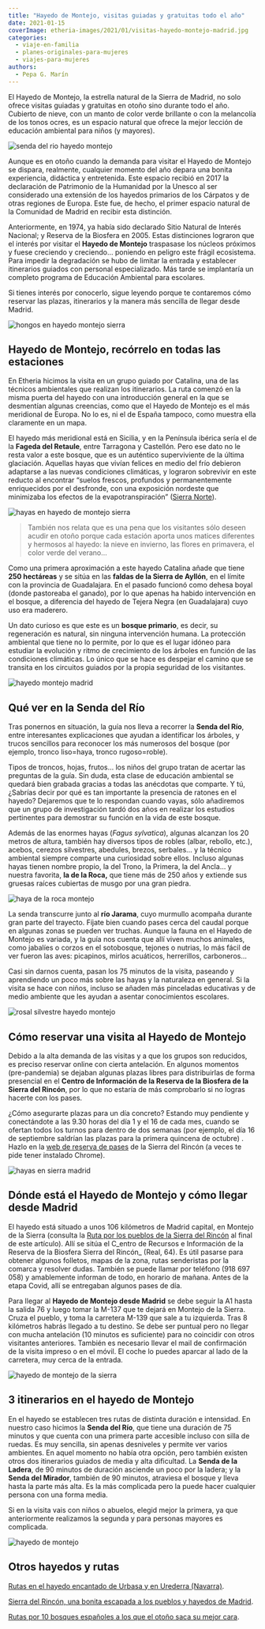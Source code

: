 ```yaml
---
title: "Hayedo de Montejo, visitas guiadas y gratuitas todo el año"
date: 2021-01-15
coverImage: etheria-images/2021/01/visitas-hayedo-montejo-madrid.jpg
categories: 
  - viaje-en-familia
  - planes-originales-para-mujeres
  - viajes-para-mujeres
authors: 
  - Pepa G. Marín
---
```


El Hayedo de Montejo, la estrella natural de la Sierra de Madrid, no solo ofrece visitas 
guiadas y gratuitas en otoño sino durante todo el año. Cubierto de nieve, con un manto 
de color verde brillante o con la melancolía de los tonos ocres, es un espacio natural 
que ofrece la mejor lección de educación ambiental para niños (y mayores). 

![senda del rio hayedo montejo](etheria-images/2021/01/ruta-hayedo-montejo.jpg "Senda del Río, en Hayedo de Montejo (Madrid). © Etheria M.")

Aunque es en otoño cuando la demanda para visitar el Hayedo de Montejo se dispara, 
realmente, cualquier momento del año depara una bonita experiencia, didáctica y 
entretenida. Este espacio recibió en 2017 la declaración de Patrimonio de la Humanidad 
por la Unesco al ser considerado una extensión de los hayedos primarios de los Cárpatos 
y de otras regiones de Europa. Este fue, de hecho, el primer espacio natural de la 
Comunidad de Madrid en recibir esta distinción. 

Anteriormente, en 1974, ya había sido declarado Sitio Natural de Interés Nacional; y 
Reserva de la Biosfera en 2005. Estas distinciones lograron que el interés por visitar 
el **Hayedo de Montejo** traspasase los núcleos próximos y fuese creciendo y creciendo… 
poniendo en peligro este frágil ecosistema. Para impedir la degradación se hubo de 
limitar la entrada y establecer itinerarios guiados con personal especializado. Más 
tarde se implantaría un completo programa de Educación Ambiental para escolares. 

Si tienes interés por conocerlo, sigue leyendo porque te contaremos cómo reservar las 
plazas, itinerarios y la manera más sencilla de llegar desde Madrid. 

![hongos en hayedo montejo sierra](etheria-images/2021/01/seta-ruta-hayedo-montejo.jpg "Hongos en el tronco de un árbol caído. © Etheria M.")

## Hayedo de Montejo, recórrelo en todas las estaciones

En Etheria hicimos la visita en un grupo guiado por Catalina, una de las técnicos 
ambientales que realizan los itinerarios. La ruta comenzó en la misma puerta del hayedo 
con una introducción general en la que se desmentían algunas creencias, como que el 
Hayedo de Montejo es el más meridional de Europa. No lo es, ni el de España tampoco, 
como muestra ella claramente en un mapa. 

El hayedo más meridional está en Sicilia, y en la Península ibérica sería el de la 
**Fageda del Retaule**, entre Tarragona y Castellón. Pero ese dato no le resta valor a 
este bosque, que es un auténtico superviviente de la última glaciación. Aquellas hayas 
que vivían felices en medio del frío debieron adaptarse a las nuevas condiciones 
climáticas, y lograron sobrevivir en este reducto al encontrar “suelos frescos, 
profundos y permanentemente enriquecidos por el desfronde, con una exposición nordeste 
que minimizaba los efectos de la evapotranspiración” ([Sierra 
Norte](https://sierranorte.com/reportajes/ficha.php?rut=17)). 

![hayas en hayedo de montejo sierra](etheria-images/2021/01/hayas-madrid-montejo.jpg "Las hojas de las hayas comienzan a cambiar de color en torno al mes de octubre. © Etheria M.")

> También nos relata que es una pena que los visitantes sólo deseen acudir en otoño porque 
> cada estación aporta unos matices diferentes y hermosos al hayedo: la nieve en invierno, 
> las flores en primavera, el color verde del verano… 

Como una primera aproximación a este hayedo Catalina añade que tiene **250 hectáreas** y 
se sitúa en las **faldas de la Sierra de Ayllón**, en el límite con la provincia de 
Guadalajara. En el pasado funcionó como dehesa boyal (donde pastoreaba el ganado), por 
lo que apenas ha habido intervención en el bosque, a diferencia del hayedo de Tejera 
Negra (en Guadalajara) cuyo uso era maderero. 

Un dato curioso es que este es un **bosque primario**, es decir, su regeneración es 
natural, sin ninguna intervención humana. La protección ambiental que tiene no lo 
permite, por lo que es el lugar idóneo para estudiar la evolución y ritmo de crecimiento 
de los árboles en función de las condiciones climáticas. Lo único que se hace es 
despejar el camino que se transita en los circuitos guiados por la propia seguridad de 
los visitantes. 

![hayedo montejo madrid](etheria-images/2021/01/hayedo-montejo-otono.jpg "Hayedo de Montejo. © Etheria M.")

## Qué ver en la Senda del Río

Tras ponernos en situación, la guía nos lleva a recorrer la **Senda del Río**, entre 
interesantes explicaciones que ayudan a identificar los árboles, y trucos sencillos para 
reconocer los más numerosos del bosque (por ejemplo, tronco liso=haya, tronco 
rugoso=roble). 

Tipos de troncos, hojas, frutos… los niños del grupo tratan de acertar las preguntas de 
la guía. Sin duda, esta clase de educación ambiental se quedará bien grabada gracias a 
todas las anécdotas que comparte. Y tú, ¿Sabrías decir por qué es tan importante la 
presencia de ratones en el hayedo? Dejaremos que te lo respondan cuando vayas, sólo 
añadiremos que un grupo de investigación tardó dos años en realizar los estudios 
pertinentes para demostrar su función en la vida de este bosque. 

Además de las enormes hayas (_Fagus sylvatica_), algunas alcanzan los 20 metros de 
altura, también hay diversos tipos de robles (albar, rebollo, etc.), acebos, cerezos 
silvestres, abedules, brezos, serbales… y la técnico ambiental siempre comparte una 
curiosidad sobre ellos. Incluso algunas hayas tienen nombre propio, la del Trono, la 
Primera, la del Ancla… y nuestra favorita, **la de la Roca,** que tiene más de 250 años 
y extiende sus gruesas raíces cubiertas de musgo por una gran piedra. 

![haya de la roca montejo](etheria-images/2021/01/hayedo-montejo-haya-la-roca.jpg "Haya de la Roca, en Hayedo de Montejo. © Etheria M.")

La senda transcurre junto al **río Jarama**, cuyo murmullo acompaña durante gran parte 
del trayecto. Fíjate bien cuando pases cerca del caudal porque en algunas zonas se 
pueden ver truchas. Aunque la fauna en el Hayedo de Montejo es variada, y la guía nos 
cuenta que allí viven muchos animales, como jabalíes o corzos en el sotobosque, tejones 
o nutrias, lo más fácil de ver fueron las aves: picapinos, mirlos acuáticos, 
herrerillos, carboneros… 

Casi sin darnos cuenta, pasan los 75 minutos de la visita, paseando y aprendiendo un 
poco más sobre las hayas y la naturaleza en general. Si la visita se hace con niños, 
incluso se añaden más pinceladas educativas y de medio ambiente que les ayudan a asentar 
conocimientos escolares. 

![rosal silvestre hayedo montejo](etheria-images/2021/01/rosal-silvestre-montejo.jpg "Rosal silvestre. © Etheria M.")

## Cómo reservar una visita al Hayedo de Montejo

Debido a la alta demanda de las visitas y a que los grupos son reducidos, es preciso 
reservar online con cierta antelación. En algunos momentos (pre-pandemia) se dejaban 
algunas plazas libres para distribuirlas de forma presencial en el **Centro de 
Información de la Reserva de la Biosfera de la Sierra del Rincón**, por lo que no 
estaría de más comprobarlo si no logras hacerte con los pases. 

¿Cómo asegurarte plazas para un día concreto? Estando muy pendiente y conectándote a las 
9.30 horas del día 1 y el 16 de cada mes, cuando se ofertan todos los turnos para dentro 
de dos semanas (por ejemplo, el día 16 de septiembre saldrían las plazas para la primera 
quincena de octubre) . Hazlo en la [web de reserva de 
pases](https://www.sierradelrincon.org/reservas-online/) de la Sierra del Rincón (a 
veces te pide tener instalado Chrome). 

![hayas en sierra madrid](etheria-images/2021/01/hayedo-montejo-rio-jarama.jpg "Las ramas de este haya cruzan el río Jarama. © Etheria M.")

## Dónde está el Hayedo de Montejo y cómo llegar desde Madrid

El hayedo está situado a unos 106 kilómetros de Madrid capital, en Montejo de la Sierra 
(consulta la [Ruta por los pueblos de la Sierra del 
Rincón](https://etheriamagazine.com/2020/09/15/pueblos-mas-bonitos-y-rutas-en-sierra-del-rincon-madrid/) 
al final de este artículo). Allí se sitúa el C_entro de Recursos e Información de la 
Reserva de la Biosfera Sierra del Rincón_ (Real, 64). Es útil pasarse para obtener 
algunos folletos, mapas de la zona, rutas senderistas por la comarca y resolver dudas. 
También se puede llamar por teléfono (918 697 058) y amablemente informan de todo, en 
horario de mañana. Antes de la etapa Covid, allí se entregaban algunos pases de día. 

Para llegar al **Hayedo de Montejo desde Madrid** se debe seguir la A1 hasta la salida 
76 y luego tomar la M-137 que te dejará en Montejo de la Sierra. Cruza el pueblo, y toma 
la carretera M-139 que sale a tu izquierda. Tras 8 kilómetros habrás llegado a tu 
destino. Se debe ser puntual pero no llegar con mucha antelación (10 minutos es 
suficiente) para no coincidir con otros visitantes anteriores. También es necesario 
llevar el mail de confirmación de la visita impreso o en el móvil. El coche lo puedes 
aparcar al lado de la carretera, muy cerca de la entrada. 

![hayedo de montejo de la sierra](etheria-images/2021/01/senda-del-rio-hayedo-madrid.jpg "Itinerario en el Hayedo de Montejo. © Etheria M.")

## 3 itinerarios en el hayedo de Montejo

En el hayedo se establecen tres rutas de distinta duración e intensidad. En nuestro caso 
hicimos la **Senda del Río**, que tiene una duración de 75 minutos y que cuenta con una 
primera parte accesible incluso con silla de ruedas. Es muy sencilla, sin apenas 
desniveles y permite ver varios ambientes. En aquel momento no había otra opción, pero 
también existen otros dos itinerarios guiados de media y alta dificultad. La **Senda de 
la Ladera**, de 90 minutos de duración asciende un poco por la ladera; y la **Senda del 
Mirador**, también de 90 minutos, atraviesa el bosque y lleva hasta la parte más alta. 
Es la más complicada pero la puede hacer cualquier persona con una forma media. 

Si en la visita vais con niños o abuelos, elegid mejor la primera, ya que anteriormente 
realizamos la segunda y para personas mayores es complicada. 

![hayedo de montejo](etheria-images/2021/01/rio-jarama-montejo.jpg "El ganado a veces traspasa el umbral del hayedo en la frontera con Guadalajara.")

## Otros hayedos y rutas

[Rutas en el hayedo encantado de Urbasa y en Urederra 
(Navarra)](https://etheriamagazine.com/2020/10/05/que-rutas-hacer-en-hayedo-de-urbasa-urederra-navarra/). 

[Sierra del Rincón, una bonita escapada a los pueblos y hayedos de 
Madrid](https://etheriamagazine.com/2020/09/15/pueblos-mas-bonitos-y-rutas-en-sierra-del-rincon-madrid/). 

[Rutas por 10 bosques españoles a los que el otoño saca su mejor 
cara](https://etheriamagazine.com/2021/09/15/rutas-por-10-bosques-espanoles-en-otono/).

